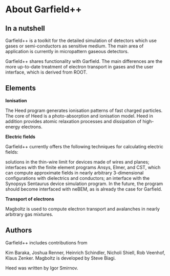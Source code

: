 About Garfield++
==========

In a nutshell
-------------

Garfield++ is a toolkit for the detailed simulation of detectors which use gases or semi-conductors as sensitive medium. The main area of application is currently in micropattern gaseous detectors.

Garfield++ shares functionality with Garfield. The main differences are the more up-to-date treatment of electron transport in gases and the user interface, which is derived from ROOT.

Elements
--------

**Ionisation**

The Heed program generates ionisation patterns of fast charged particles. The core of Heed is a photo-absorption and ionisation model. Heed in addition provides atomic relaxation processes and dissipation of high-energy electrons.

**Electric fields**

Garfield++ currently offers the following techniques for calculating electric fields:

solutions in the thin-wire limit for devices made of wires and planes;
interfaces with the finite element programs
Ansys,
Elmer, and
CST,
which can compute approximate fields in nearly arbitrary 3-dimensional configurations with dielectrics and conductors;
an interface with the Synopsys Sentaurus device simulation program.
In the future, the program should become interfaced with neBEM, as is already the case for Garfield.

**Transport of electrons**

Magboltz is used to compute electron transport and avalanches in nearly arbitrary gas mixtures.

Authors
-------

Garfield++ includes contributions from

Kim Baraka,
Joshua Renner,
Heinrich Schindler,
Nicholi Shiell,
Rob Veenhof,
Klaus Zenker.
Magboltz is developed by Steve Biagi.

Heed was written by Igor Smirnov.

